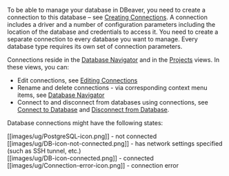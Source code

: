 To be able to manage your database in DBeaver, you need to create a connection to this database – see [Creating Connections](https://github.com/dbeaver/dbeaver/wiki/Connecting-to-Databases). A connection includes a driver and a number of configuration parameters including the location of the database and credentials to access it.  You need to create a separate connection to every database you want to manage. Every database type requires its own set of connection parameters.

Connections reside in the [Database Navigator](https://github.com/dbeaver/dbeaver/wiki/Database-Navigator) and in the [Projects](https://github.com/dbeaver/dbeaver/wiki/Projects) views. In these views, you can:
* Edit connections, see [Editing Connections](https://github.com/dbeaver/dbeaver/wiki/Edit-Connections)
* Rename and delete connections - via corresponding context menu items, see [Database Navigator](https://github.com/dbeaver/dbeaver/wiki/Database-Navigator)
* Connect to and disconnect from databases using connections, see [Connect to Database](https://github.com/dbeaver/dbeaver/wiki/Connect-to-Database) and [Disconnect from Database](https://github.com/dbeaver/dbeaver/wiki/Disconnect-from-Database).

Database connections might have the following states:

  [[images/ug/PostgreSQL-icon.png]] - not connected  
  [[images/ug/DB-icon-not-connected.png]] - has network settings specified (such as SSH tunnel, etc.)   
  [[images/ug/DB-icon-connected.png]] - connected  
  [[images/ug/Connection-error-icon.png]] - connection error  